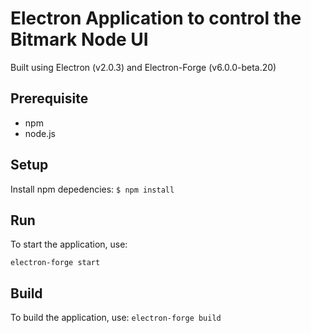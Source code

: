 # Electron Application to control the Bitmark Node UI

Built using Electron (v2.0.3) and Electron-Forge (v6.0.0-beta.20)

## Prerequisite
* npm
* node.js

## Setup
Install npm depedencies:
```$ npm install ```

## Run
To start the application, use:

```electron-forge start```

## Build
To build the application, use:
```electron-forge build```